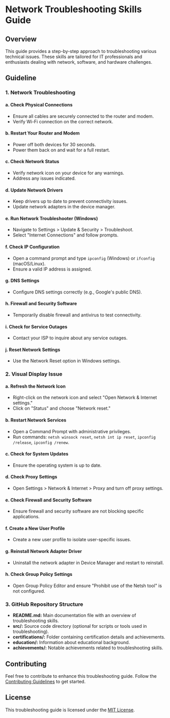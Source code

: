 # Network Troubleshooting Skills Guide

## Overview

This guide provides a step-by-step approach to troubleshooting various technical issues. These skills are tailored for IT professionals and enthusiasts dealing with network, software, and hardware challenges.

## Guideline

### 1. Network Troubleshooting

#### a. Check Physical Connections
   - Ensure all cables are securely connected to the router and modem.
   - Verify Wi-Fi connection on the correct network.

#### b. Restart Your Router and Modem
   - Power off both devices for 30 seconds.
   - Power them back on and wait for a full restart.

#### c. Check Network Status
   - Verify network icon on your device for any warnings.
   - Address any issues indicated.

#### d. Update Network Drivers
   - Keep drivers up to date to prevent connectivity issues.
   - Update network adapters in the device manager.

#### e. Run Network Troubleshooter (Windows)
   - Navigate to Settings > Update & Security > Troubleshoot.
   - Select "Internet Connections" and follow prompts.

#### f. Check IP Configuration
   - Open a command prompt and type `ipconfig` (Windows) or `ifconfig` (macOS/Linux).
   - Ensure a valid IP address is assigned.

#### g. DNS Settings
   - Configure DNS settings correctly (e.g., Google's public DNS).

#### h. Firewall and Security Software
   - Temporarily disable firewall and antivirus to test connectivity.

#### i. Check for Service Outages
   - Contact your ISP to inquire about any service outages.

#### j. Reset Network Settings
   - Use the Network Reset option in Windows settings.

### 2. Visual Display Issue

#### a. Refresh the Network Icon
   - Right-click on the network icon and select "Open Network & Internet settings."
   - Click on "Status" and choose "Network reset."

#### b. Restart Network Services
   - Open a Command Prompt with administrative privileges.
   - Run commands: `netsh winsock reset`, `netsh int ip reset`, `ipconfig /release`, `ipconfig /renew`.

#### c. Check for System Updates
   - Ensure the operating system is up to date.

#### d. Check Proxy Settings
   - Open Settings > Network & Internet > Proxy and turn off proxy settings.

#### e. Check Firewall and Security Software
   - Ensure firewall and security software are not blocking specific applications.

#### f. Create a New User Profile
   - Create a new user profile to isolate user-specific issues.

#### g. Reinstall Network Adapter Driver
   - Uninstall the network adapter in Device Manager and restart to reinstall.

#### h. Check Group Policy Settings
   - Open Group Policy Editor and ensure "Prohibit use of the Netsh tool" is not configured.

### 3. GitHub Repository Structure

- **README.md:** Main documentation file with an overview of troubleshooting skills.
- **src/:** Source code directory (optional for scripts or tools used in troubleshooting).
- **certifications/:** Folder containing certification details and achievements.
- **education/:** Information about educational background.
- **achievements/:** Notable achievements related to troubleshooting skills.

## Contributing

Feel free to contribute to enhance this troubleshooting guide. Follow the [Contributing Guidelines](CONTRIBUTING.md) to get started.

## License

This troubleshooting guide is licensed under the [MIT License](LICENSE).

